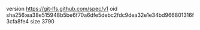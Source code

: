 version https://git-lfs.github.com/spec/v1
oid sha256:ea38e515948b5be6f70a6dfe5debc2fdc9dea32e1e34bd966801316f3cfa8fe4
size 3790
